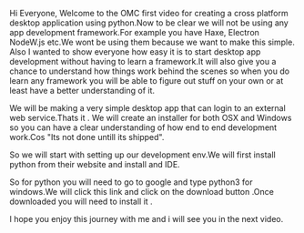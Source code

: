 Hi Everyone,
Welcome to the OMC first video for creating a cross platform
desktop application using python.Now to be clear we will not
be using any app development framework.For example you have Haxe,
Electron NodeW.js etc.We wont be using them because we want to 
make this simple. Also I wanted to show everyone how easy
it is to start desktop app development without having to learn
a framework.It will also give you a chance to understand how 
things work behind the scenes so when you do learn any 
framework you will be able to figure out stuff on your own or 
at least have a better understanding of it.

We will be making a very simple desktop app that can login to
an external web service.Thats it . We will create an installer
for both OSX and Windows so you can have a clear understanding
of how end to end development work.Cos "Its not done untill its 
shipped".

So we will start with setting up our development env.We will 
first install python from their website and install and IDE.

So for python you will need to go to google and type python3
for windows.We will click this link and click on the download button
.Once downloaded you will need to install it .

I hope you enjoy
this journey with me and i will see you in the next video.
